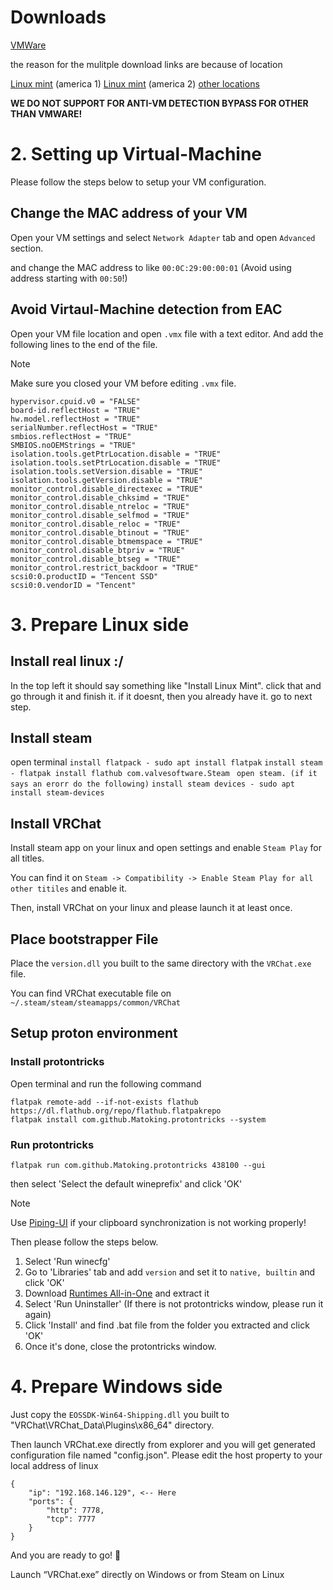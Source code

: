 # Downloads
[VMWare](https://files02.tchspt.com/down/VMware-player-17.6.3-24583834.exe)

the reason for the mulitple download links are because of location

[Linux mint](https://mirror.ette.biz/linuxmint/stable/22.1/linuxmint-22.1-cinnamon-64bit.iso) (america 1) 
[Linux mint](https://mirrors.seas.harvard.edu/linuxmint/stable/22.1/linuxmint-22.1-cinnamon-64bit.iso) (america 2)
[other locations](https://linuxmint.com/edition.php?id=319)

**WE DO NOT SUPPORT FOR ANTI-VM DETECTION BYPASS FOR OTHER THAN VMWARE!**


# 2. Setting up Virtual-Machine

Please follow the steps below to setup your VM configuration.

## Change the MAC address of your VM

Open your VM settings and select `Network Adapter` tab and open `Advanced` section.

and change the MAC address to like `00:0C:29:00:00:01`  (Avoid using address starting with `00:50`!)

## Avoid Virtaul-Machine detection from EAC

Open your VM file location and open `.vmx` file with a text editor.
And add the following lines to the end of the file.

> [!NOTE]
> Make sure you closed your VM before editing `.vmx` file.

```
hypervisor.cpuid.v0 = "FALSE"
board-id.reflectHost = "TRUE"
hw.model.reflectHost = "TRUE"
serialNumber.reflectHost = "TRUE"
smbios.reflectHost = "TRUE"
SMBIOS.noOEMStrings = "TRUE"
isolation.tools.getPtrLocation.disable = "TRUE"
isolation.tools.setPtrLocation.disable = "TRUE"
isolation.tools.setVersion.disable = "TRUE"
isolation.tools.getVersion.disable = "TRUE"
monitor_control.disable_directexec = "TRUE"
monitor_control.disable_chksimd = "TRUE"
monitor_control.disable_ntreloc = "TRUE"
monitor_control.disable_selfmod = "TRUE"
monitor_control.disable_reloc = "TRUE"
monitor_control.disable_btinout = "TRUE"
monitor_control.disable_btmemspace = "TRUE"
monitor_control.disable_btpriv = "TRUE"
monitor_control.disable_btseg = "TRUE"
monitor_control.restrict_backdoor = "TRUE"
scsi0:0.productID = "Tencent SSD"
scsi0:0.vendorID = "Tencent"
```

# 3. Prepare Linux side

## Install real linux :/
In the top left it should say something like "Install Linux Mint". click that and go through it and finish it.
if it doesnt, then you already have it. go to next step.

## Install steam
open terminal
```install flatpack - sudo apt install flatpak```
```install steam - flatpak install flathub com.valvesoftware.Steam ```
```open steam. (if it says an erorr do the following)```
```install steam devices - sudo apt install steam-devices```


## Install VRChat

Install steam app on your linux and open settings and enable `Steam Play` for all titles.

You can find it on `Steam -> Compatibility -> Enable Steam Play for all other titiles` and enable it.

Then, install VRChat on your linux and please launch it at least once.

## Place bootstrapper File

Place the `version.dll` you built to the same directory with the `VRChat.exe` file.

You can find VRChat executable file on `~/.steam/steam/steamapps/common/VRChat`

## Setup proton environment

### Install protontricks
Open terminal and run the following command 
```
flatpak remote-add --if-not-exists flathub https://dl.flathub.org/repo/flathub.flatpakrepo
flatpak install com.github.Matoking.protontricks --system
```

### Run protontricks
```
flatpak run com.github.Matoking.protontricks 438100 --gui
```
then select 'Select the default wineprefix' and click 'OK'

> [!NOTE]  
> Use [Piping-UI](https://piping-ui.org/?lang=en) if your clipboard synchronization is not working properly!

Then please follow the steps below.

1. Select 'Run winecfg'
2. Go to 'Libraries' tab and add `version` and set it to `native, builtin` and click 'OK'
3. Download [Runtimes All-in-One](https://www.techpowerup.com/download/visual-c-redistributable-runtime-package-all-in-one/) and extract it
4. Select 'Run Uninstaller' (If there is not protontricks window, please run it again)
5. Click 'Install' and find .bat file from the folder you extracted and click 'OK'
6. Once it's done, close the protontricks window.

# 4. Prepare Windows side

Just copy the `EOSSDK-Win64-Shipping.dll` you built to "VRChat\VRChat_Data\Plugins\x86_64" directory.

Then launch VRChat.exe directly from explorer and you will get generated configuration file named "config.json". 
Please edit the host property to your local address of linux
```
{
    "ip": "192.168.146.129", <-- Here
    "ports": {
        "http": 7778,
        "tcp": 7777
    }
}
```

And you are ready to go! 🎉

Launch “VRChat.exe” directly on Windows or from Steam on Linux

